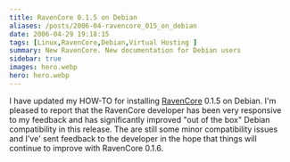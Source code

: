 ```yaml
---
title: RavenCore 0.1.5 on Debian
aliases: /posts/2006-04-ravencore_015_on_debian
date: 2006-04-29 19:18:15
tags: [Linux,RavenCore,Debian,Virtual Hosting ]
summary: New RavenCore. New documentation for Debian users
sidebar: true
images: hero.webp
hero: hero.webp
---
```


I have updated my HOW-TO for installing [RavenCore](http://sourceforge.net/projects/ravencore/)
0.1.5 on Debian. I'm pleased to report that the RavenCore developer has been
very responsive to my feedback and has significantly improved "out of the box"
Debian compatibility in this release. The are still some minor compatibility
issues and I've' sent feedback to the developer in the hope that things will
continue to improve with RavenCore 0.1.6.

